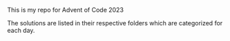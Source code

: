 This is my repo for Advent of Code 2023

The solutions are listed in their respective folders which are categorized for each day.
